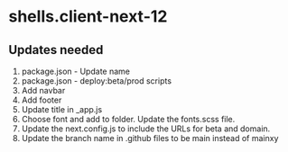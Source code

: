 # shells.client-next-12

## Updates needed

1. package.json - Update name
1. package.json - deploy:beta/prod scripts
1. Add navbar
1. Add footer
1. Update title in \_app.js
1. Choose font and add to folder. Update the fonts.scss file.
1. Update the next.config.js to include the URLs for beta and domain.
1. Update the branch name in .github files to be main instead of mainxy
